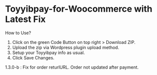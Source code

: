 # Toyyibpay-for-Woocommerce with Latest Fix
How to Use?
1. Click on the green Code Button on top right > Download ZIP.
2. Upload the zip via Wordpress plugin upload method.
3. Setup your Toyyibpay info as usual.
4. Click Save Changes.

1.3.0-b : Fix for order returlURL. Order not updated after payment.
